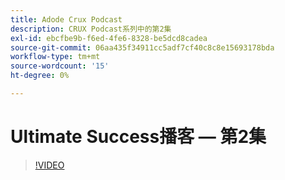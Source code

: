 ```yaml
---
title: Adode Crux Podcast
description: CRUX Podcast系列中的第2集
exl-id: ebcfbe9b-f6ed-4fe6-8328-be5dcd8cadea
source-git-commit: 06aa435f34911cc5adf7cf40c8c8e15693178bda
workflow-type: tm+mt
source-wordcount: '15'
ht-degree: 0%

---
```


# Ultimate Success播客 — 第2集

>[!VIDEO](https://video.tv.adobe.com/v/3428674?quality=12learn=on)
